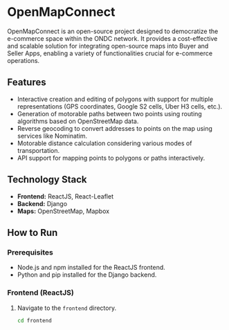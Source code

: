 # OpenMapConnect

OpenMapConnect is an open-source project designed to democratize the e-commerce space within the ONDC network. It provides a cost-effective and scalable solution for integrating open-source maps into Buyer and Seller Apps, enabling a variety of functionalities crucial for e-commerce operations.

## Features

- Interactive creation and editing of polygons with support for multiple representations (GPS coordinates, Google S2 cells, Uber H3 cells, etc.).
- Generation of motorable paths between two points using routing algorithms based on OpenStreetMap data.
- Reverse geocoding to convert addresses to points on the map using services like Nominatim.
- Motorable distance calculation considering various modes of transportation.
- API support for mapping points to polygons or paths interactively.

## Technology Stack

- **Frontend:** ReactJS, React-Leaflet
- **Backend:** Django
- **Maps:** OpenStreetMap, Mapbox

## How to Run

### Prerequisites

- Node.js and npm installed for the ReactJS frontend.
- Python and pip installed for the Django backend.

### Frontend (ReactJS)

1. Navigate to the `frontend` directory.
   ```bash
   cd frontend




